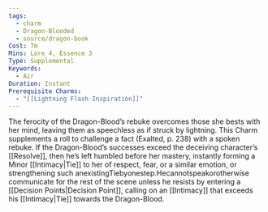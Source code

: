 ```yaml
---
tags:
  - charm
  - Dragon-Blooded
  - source/dragon-book
Cost: 7m
Mins: Lore 4, Essence 3
Type: Supplemental
Keywords:
  - Air
Duration: Instant
Prerequisite Charms:
  - "[[Lightning Flash Inspiration]]"
---
```

The ferocity of the Dragon-Blood’s rebuke overcomes those she bests with her mind, leaving them as speechless as if struck by lightning. This Charm supplements a roll to challenge a fact (Exalted, p. 238) with a spoken rebuke. If the Dragon-Blood’s successes exceed the deceiving character’s [[Resolve]], then he’s left humbled before her mastery, instantly forming a Minor [[Intimacy|Tie]] to her of respect, fear, or a similar emotion, or strengthening such anexistingTiebyonestep.Hecannotspeakorotherwise communicate for the rest of the scene unless he resists by entering a [[Decision Points|Decision Point]], calling on an [[Intimacy]] that exceeds his [[Intimacy|Tie]] towards the Dragon-Blood.